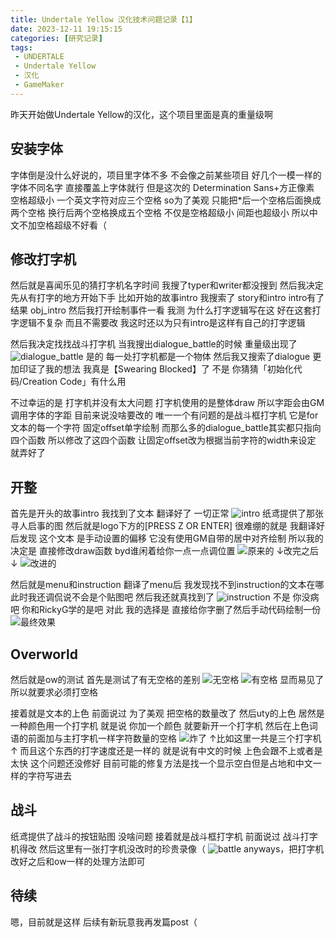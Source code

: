 ```yaml
---
title: Undertale Yellow 汉化技术问题记录【1】
date: 2023-12-11 19:15:15
categories: [研究记录]
tags: 
 - UNDERTALE
 - Undertale Yellow
 - 汉化
 - GameMaker
---
```


昨天开始做Undertale Yellow的汉化，这个项目里面是真的重量级啊

## 安装字体

字体倒是没什么好说的，项目里字体不多
不会像之前某些项目 好几个一模一样的字体不同名字
直接覆盖上字体就行
但是这次的 Determination Sans+方正像素 空格超级小
一个英文字符对应三个空格
so为了美观 只能把*后一个空格后面换成两个空格 换行后两个空格换成五个空格
不仅是空格超级小 间距也超级小
所以中文不加空格超级不好看（

## 修改打字机
然后就是喜闻乐见的猜打字机名字时间
我搜了typer和writer都没搜到
然后我决定先从有打字的地方开始下手
比如开始的故事intro
我搜索了 story和intro
intro有了结果 obj_intro
然后我打开绘制事件一看
我测 为什么打字逻辑写在这
好在这套打字逻辑不复杂 而且不需要改
我这时还以为只有intro是这样有自己的打字逻辑

然后我决定找找战斗打字机
当我搜出dialogue_battle的时候
重量级出现了
![dialogue_battle](./resources/images/uty/uty/dialogue_battle.png)
是的 每一处打字机都是一个物体
然后我又搜索了dialogue
更加印证了我的想法
我真是【Swearing Blocked】了
不是 你猜猜「初始化代码/Creation Code」有什么用

不过幸运的是 打字机并没有太大问题 打字机使用的是整体draw
所以字距会由GM调用字体的字距 目前来说没啥要改的
唯一一个有问题的是战斗框打字机 它是for文本的每一个字符 固定offset单字绘制
而那么多的dialogue_battle其实都只指向四个函数
所以修改了这四个函数 让固定offset改为根据当前字符的width来设定 就弄好了

## 开整
首先是开头的故事intro
我找到了文本 翻译好了 一切正常
![intro](./resources/images/uty/uty/intro.png)
纸鸢提供了那张寻人启事的图
然后就是logo下方的\[PRESS Z OR ENTER\]
很难绷的就是 我翻译好后发现 这个文本 是手动设置的偏移
它没有使用GM自带的居中对齐绘制
所以我的决定是 直接修改draw函数
byd谁闲着给你一点一点调位置
![原来的](./resources/images/uty/uty/z_enter_original.png)
↓改完之后↓
![改进的](./resources/images/uty/uty/z_enter_improved.png)

然后就是menu和instruction
翻译了menu后 我发现找不到instruction的文本在哪
此时我还调侃说不会是个贴图吧
然后我还就真找到了
![instruction](./resources/images/uty/uty/instruction.png)
不是 你没病吧 你和RickyG学的是吧
对此 我的选择是
直接给你字删了然后手动代码绘制一份
![最终效果](./resources/images/uty/uty/menu.png)

## Overworld
然后就是ow的测试
首先是测试了有无空格的差别
![无空格](./resources/images/uty/uty/no_space.png)
![有空格](./resources/images/uty/uty/with_space.png)
显而易见了 所以就要求必须打空格

接着就是文本的上色
前面说过 为了美观 把空格的数量改了
然后uty的上色 居然是一种颜色用一个打字机
就是说 你加一个颜色 就要新开一个打字机 然后在上色词语的前面加与主打字机一样字符数量的空格
![炸了](./resources/images/uty/uty/color.png)
↑比如这里一共是三个打字机↑
而且这个东西的打字速度还是一样的
就是说有中文的时候 上色会跟不上或者是太快
这个问题还没修好 目前可能的修复方法是找一个显示空白但是占地和中文一样的字符写进去

## 战斗
纸鸢提供了战斗的按钮贴图
没啥问题 接着就是战斗框打字机
前面说过 战斗打字机得改
然后这里有一张打字机没改时的珍贵录像（
![battle](./resources/images/uty/uty/battle.png)
anyways，把打字机改好之后和ow一样的处理方法即可

## 待续
嗯，目前就是这样
后续有新玩意我再发篇post（
